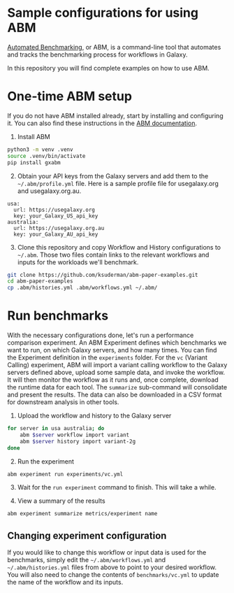 # Sample configurations for using ABM

[Automated Benchmarking](https://github.com/galaxyproject/gxabm), or ABM, is a command-line tool that automates and tracks the benchmarking process for workflows in Galaxy.

In this repository you will find complete examples on how to use ABM.

# One-time ABM setup

If you do not have ABM installed already, start by installing and configuring
it. You can also find these instructions in the [ABM
documentation](https://github.com/galaxyproject/gxabm).

1. Install ABM
```bash
python3 -m venv .venv
source .venv/bin/activate
pip install gxabm
```

2. Obtain your API keys from the Galaxy servers and add them to the
   `~/.abm/profile.yml` file. Here is a sample profile file for usegalaxy.org
   and usegalaxy.org.au.
```
usa:
  url: https://usegalaxy.org
  key: your_Galaxy_US_api_key
australia:
  url: https://usegalaxy.org.au
  key: your_Galaxy_AU_api_key
```

3. Clone this repository and copy Workflow and History configurations to
   `~/.abm`. Those two files contain links to the relevant workflows and inputs
   for the workloads we'll benchmark.
```bash
git clone https://github.com/ksuderman/abm-paper-examples.git
cd abm-paper-examples
cp .abm/histories.yml .abm/workflows.yml ~/.abm/
```

# Run benchmarks

With the necessary configurations done, let's run a performance comparison
experiment. An ABM Experiment defines which benchmarks we want to run, on which
Galaxy servers, and how many times. You can find the Experiment definition in
the `experiments` folder. For the `vc` (Variant Calling) experiment, ABM will
import a variant calling workflow to the Galaxy servers defined above, upload
some sample data, and invoke the workflow. It will then monitor the workflow as
it runs and, once complete, download the runtime data for each tool. The
`summarize` sub-command will consolidate and present the results. The data can
also be downloaded in a CSV format for downstream analysis in other tools.

1. Upload the workflow and history to the Galaxy server
```bash
for server in usa australia; do
    abm $server workflow import variant
    abm $server history import variant-2g
done
```

2. Run the experiment
```bash
abm experiment run experiments/vc.yml
```

3. Wait for the `run experiment` command to finish.  This will take a while.

4. View a summary of the results
```bash
abm experiment summarize metrics/experiment name
```


## Changing experiment configuration

If you would like to change this workflow or input data is used for the
benchmarks, simply edit the `~/.abm/workflows.yml` and `~/.abm/histories.yml`
files from above to point to your desired workflow. You will also need to change
the contents of `benchmarks/vc.yml` to update the name of the workflow and its
inputs.
